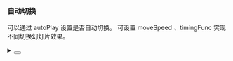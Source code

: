 ### 自动切换

可以通过 <yc-tag>autoPlay</yc-tag> 设置是否自动切换。
可设置 <yc-tag>moveSpeed</yc-tag> 、<yc-tag>timingFunc</yc-tag> 实现不同切换幻灯片效果。

<div class="cell-demo vp-raw">
  <yc-carousel
    :style="{
      width: '600px',
      height: '240px',
    }"
    :auto-play="true"
    indicator-type="dot"
    show-arrow="hover">
    <yc-carousel-item v-for="image in images">
      <img
        :src="image"
        :style="{
          width: '100%',
        }" />
    </yc-carousel-item>
  </yc-carousel>
</div>

<script setup>
const images = [
  'https://p1-arco.byteimg.com/tos-cn-i-uwbnlip3yd/cd7a1aaea8e1c5e3d26fe2591e561798.png~tplv-uwbnlip3yd-webp.webp',
  'https://p1-arco.byteimg.com/tos-cn-i-uwbnlip3yd/6480dbc69be1b5de95010289787d64f1.png~tplv-uwbnlip3yd-webp.webp',
  'https://p1-arco.byteimg.com/tos-cn-i-uwbnlip3yd/0265a04fddbd77a19602a15d9d55d797.png~tplv-uwbnlip3yd-webp.webp',
];
</script>

<details>
<summary>
 <button class="code-btn"  >
    <icon-code />
 </button>
</summary>

```vue
<template>
  <yc-carousel
    :style="{
      width: '600px',
      height: '240px',
    }"
    :auto-play="true"
    indicator-type="dot"
    show-arrow="hover">
    <yc-carousel-item v-for="image in images">
      <img
        :src="image"
        :style="{
          width: '100%',
        }" />
    </yc-carousel-item>
  </yc-carousel>
</template>

<script setup>
const images = [
  'https://p1-arco.byteimg.com/tos-cn-i-uwbnlip3yd/cd7a1aaea8e1c5e3d26fe2591e561798.png~tplv-uwbnlip3yd-webp.webp',
  'https://p1-arco.byteimg.com/tos-cn-i-uwbnlip3yd/6480dbc69be1b5de95010289787d64f1.png~tplv-uwbnlip3yd-webp.webp',
  'https://p1-arco.byteimg.com/tos-cn-i-uwbnlip3yd/0265a04fddbd77a19602a15d9d55d797.png~tplv-uwbnlip3yd-webp.webp',
];
</script>
```

</details>

